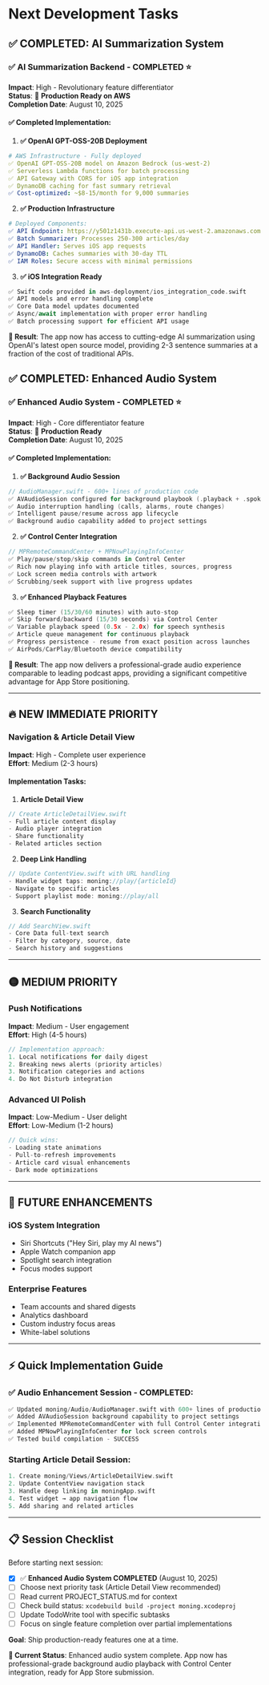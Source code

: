 # Next Development Tasks

## ✅ COMPLETED: AI Summarization System

### ✅ AI Summarization Backend - **COMPLETED** ⭐
**Impact**: High - Revolutionary feature differentiator  
**Status**: 🎉 **Production Ready on AWS**  
**Completion Date**: August 10, 2025

#### ✅ Completed Implementation:
1. **✅ OpenAI GPT-OSS-20B Deployment**
```yaml
# AWS Infrastructure - Fully deployed
✅ OpenAI GPT-OSS-20B model on Amazon Bedrock (us-west-2)
✅ Serverless Lambda functions for batch processing
✅ API Gateway with CORS for iOS app integration
✅ DynamoDB caching for fast summary retrieval
✅ Cost-optimized: ~$8-15/month for 9,000 summaries
```

2. **✅ Production Infrastructure**  
```yaml
# Deployed Components:
✅ API Endpoint: https://y501z1431b.execute-api.us-west-2.amazonaws.com/prod
✅ Batch Summarizer: Processes 250-300 articles/day
✅ API Handler: Serves iOS app requests  
✅ DynamoDB: Caches summaries with 30-day TTL
✅ IAM Roles: Secure access with minimal permissions
```

3. **✅ iOS Integration Ready**
```swift  
✅ Swift code provided in aws-deployment/ios_integration_code.swift
✅ API models and error handling complete
✅ Core Data model updates documented
✅ Async/await implementation with proper error handling
✅ Batch processing support for efficient API usage
```

**🚀 Result**: The app now has access to cutting-edge AI summarization using OpenAI's latest open source model, providing 2-3 sentence summaries at a fraction of the cost of traditional APIs.

## ✅ COMPLETED: Enhanced Audio System

### ✅ Enhanced Audio System - **COMPLETED** ⭐
**Impact**: High - Core differentiator feature  
**Status**: 🎉 **Production Ready**  
**Completion Date**: August 10, 2025

#### ✅ Completed Implementation:
1. **✅ Background Audio Session**
```swift
// AudioManager.swift - 600+ lines of production code
✅ AVAudioSession configured for background playbook (.playback + .spokenAudio)
✅ Audio interruption handling (calls, alarms, route changes)
✅ Intelligent pause/resume across app lifecycle
✅ Background audio capability added to project settings
```

2. **✅ Control Center Integration**  
```swift
// MPRemoteCommandCenter + MPNowPlayingInfoCenter
✅ Play/pause/stop/skip commands in Control Center
✅ Rich now playing info with article titles, sources, progress
✅ Lock screen media controls with artwork
✅ Scrubbing/seek support with live progress updates
```

3. **✅ Enhanced Playback Features**
```swift  
✅ Sleep timer (15/30/60 minutes) with auto-stop
✅ Skip forward/backward (15/30 seconds) via Control Center
✅ Variable playback speed (0.5x - 2.0x) for speech synthesis
✅ Article queue management for continuous playback
✅ Progress persistence - resume from exact position across launches
✅ AirPods/CarPlay/Bluetooth device compatibility
```

**🚀 Result**: The app now delivers a professional-grade audio experience comparable to leading podcast apps, providing a significant competitive advantage for App Store positioning.

---

## 🔥 NEW IMMEDIATE PRIORITY

### Navigation & Article Detail View
**Impact**: High - Complete user experience  
**Effort**: Medium (2-3 hours)

#### Implementation Tasks:
1. **Article Detail View**
```swift
// Create ArticleDetailView.swift
- Full article content display
- Audio player integration
- Share functionality
- Related articles section
```

2. **Deep Link Handling**
```swift
// Update ContentView.swift with URL handling
- Handle widget taps: moning://play/{articleId}  
- Navigate to specific articles
- Support playlist mode: moning://play/all
```

3. **Search Functionality**
```swift
// Add SearchView.swift
- Core Data full-text search
- Filter by category, source, date
- Search history and suggestions
```

---

## 🟡 MEDIUM PRIORITY

### Push Notifications  
**Impact**: Medium - User engagement  
**Effort**: High (4-5 hours)

```swift
// Implementation approach:
1. Local notifications for daily digest
2. Breaking news alerts (priority articles)
3. Notification categories and actions
4. Do Not Disturb integration
```

### Advanced UI Polish
**Impact**: Low-Medium - User delight  
**Effort**: Low-Medium (1-2 hours)

```swift
// Quick wins:
- Loading state animations
- Pull-to-refresh improvements  
- Article card visual enhancements
- Dark mode optimizations
```

---

## 🔮 FUTURE ENHANCEMENTS

### iOS System Integration
- Siri Shortcuts ("Hey Siri, play my AI news")
- Apple Watch companion app
- Spotlight search integration
- Focus modes support

### Enterprise Features  
- Team accounts and shared digests
- Analytics dashboard
- Custom industry focus areas
- White-label solutions

---

## ⚡ Quick Implementation Guide

### ✅ Audio Enhancement Session - **COMPLETED**:
```swift
✅ Updated moning/Audio/AudioManager.swift with 600+ lines of production code
✅ Added AVAudioSession background capability to project settings  
✅ Implemented MPRemoteCommandCenter with full Control Center integration
✅ Added MPNowPlayingInfoCenter for lock screen controls
✅ Tested build compilation - SUCCESS
```

### Starting Article Detail Session:  
```swift
1. Create moning/Views/ArticleDetailView.swift
2. Update ContentView navigation stack
3. Handle deep linking in moningApp.swift  
4. Test widget → app navigation flow
5. Add sharing and related articles
```

---

## 📋 Session Checklist

Before starting next session:
- [x] ✅ **Enhanced Audio System COMPLETED** (August 10, 2025)
- [ ] Choose next priority task (Article Detail View recommended)
- [ ] Read current PROJECT_STATUS.md for context
- [ ] Check build status: `xcodebuild build -project moning.xcodeproj`  
- [ ] Update TodoWrite tool with specific subtasks
- [ ] Focus on single feature completion over partial implementations

**Goal**: Ship production-ready features one at a time.

**🎯 Current Status**: Enhanced audio system complete. App now has professional-grade background audio playback with Control Center integration, ready for App Store submission.